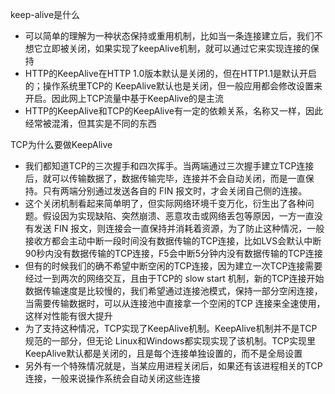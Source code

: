  keep-alive是什么

* 可以简单的理解为一种状态保持或重用机制，比如当一条连接建立后，我们不想它立即被关闭，如果实现了keepAlive机制，就可以通过它来实现连接的保持
* HTTP的KeepAlive在HTTP 1.0版本默认是关闭的，但在HTTP1.1是默认开启的；操作系统里TCP的 KeepAlive默认也是关闭，但一般应用都会修改设置来开启。因此网上TCP流量中基于KeepAlive的是主流
* HTTP的KeepAlive和TCP的KeepAlive有一定的依赖关系，名称又一样，因此经常被混淆，但其实是不同的东西

TCP为什么要做KeepAlive

* 我们都知道TCP的三次握手和四次挥手。当两端通过三次握手建立TCP连接后，就可以传输数据了，数据传输完毕，连接并不会自动关闭，而是一直保持。只有两端分别通过发送各自的 FIN 报文时，才会关闭自己侧的连接。
* 这个关闭机制看起来简单明了，但实际网络环境千变万化，衍生出了各种问题。假设因为实现缺陷、突然崩溃、恶意攻击或网络丢包等原因，一方一直没有发送 FIN 报文，则连接会一直保持并消耗着资源，为了防止这种情况，一般接收方都会主动中断一段时间没有数据传输的TCP连接，比如LVS会默认中断90秒内没有数据传输的TCP连接，F5会中断5分钟内没有数据传输的TCP连接
* 但有的时候我们的确不希望中断空闲的TCP连接，因为建立一次TCP连接需要经过一到两次的网络交互，且由于TCP的 slow start 机制，新的TCP连接开始数据传输速度是比较慢的，我们希望通过连接池模式，保持一部分空闲连接，当需要传输数据时，可以从连接池中直接拿一个空闲的TCP 连接来全速使用，这样对性能有很大提升
* 为了支持这种情况，TCP实现了KeepAlive机制。KeepAlive机制并不是TCP规范的一部分，但无论 Linux和Windows都实现实现了该机制。TCP实现里KeepAlive默认都是关闭的，且是每个连接单独设置的，而不是全局设置
* 另外有一个特殊情况就是，当某应用进程关闭后，如果还有该进程相关的TCP连接，一般来说操作系统会自动关闭这些连接